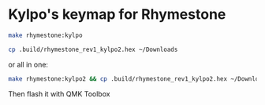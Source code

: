# Kylpo's keymap for Rhymestone

```sh
make rhymestone:kylpo

cp .build/rhymestone_rev1_kylpo2.hex ~/Downloads

```

or all in one:

```sh
make rhymestone:kylpo2 && cp .build/rhymestone_rev1_kylpo2.hex ~/Downloads
```

Then flash it with QMK Toolbox